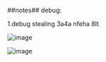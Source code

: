 ##notes##
debug:

1.debug stealing 3a4a nfeha 8lt 


![image](https://github.com/tahaaa22/Scheduler-Algo/assets/128100857/c43d968b-4530-4210-8f09-ced5e118af17)


![image](https://github.com/tahaaa22/Scheduler-Algo/assets/128100857/accd9d47-1aec-479f-9a00-54023dfc2085)
